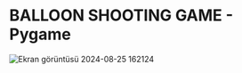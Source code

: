 # BALLOON SHOOTING GAME - Pygame
![Ekran görüntüsü 2024-08-25 162124](https://github.com/user-attachments/assets/83b95496-dff3-4fa4-be24-8e0ded7a723d)

